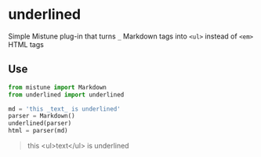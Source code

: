 # underlined
Simple Mistune plug-in  that turns `_` Markdown tags into `<ul>` instead of `<em>` HTML tags

## Use

```Python
from mistune import Markdown
from underlined import underlined

md = 'this _text_ is underlined'
parser = Markdown()
underlined(parser)
html = parser(md)
```

> this \<ul>text\</ul> is underlined